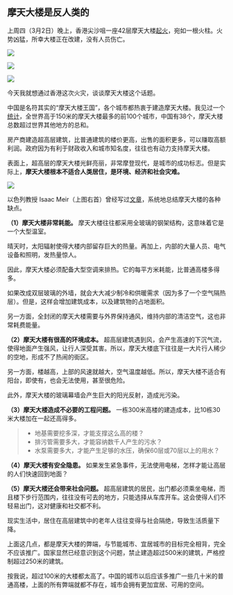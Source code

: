 ## 摩天大楼是反人类的

上周四（3月2日）晚上，香港尖沙咀一座42层摩天大楼[起火](https://finance.sina.com.cn/wm/2023-03-03/doc-imyiqnky4817370.shtml)，宛如一根火柱。火势凶猛，所幸大楼正在改建，没有人员伤亡。

![](https://cdn.beekka.com/blogimg/asset/202303/bg2023030401.webp)

![](https://cdn.beekka.com/blogimg/asset/202303/bg2023030402.webp)

![](https://cdn.beekka.com/blogimg/asset/202303/bg2023030403.webp)

今天我就想通过香港这次火灾，谈谈摩天大楼这个话题。

中国是名符其实的“摩天大楼王国”，各个城市都热衷于建造摩天大楼。我见过一个[统计](https://www.chartr.co/stories/2022-07-20-1-china-skyscraper-capital-of-the-world)，全世界高于150米的摩天大楼最多的前100个城市，中国有38个，摩天大楼总数超过世界其他地方的总和。

房产商建造超高层建筑，比普通建筑的楼价更高，出售的面积更多，可以赚取高额利润。政府因为有利于财政收入和城市知名度，往往也有动力支持摩天大楼。

表面上，超高层的摩天大楼光鲜亮丽，非常摩登现代，是城市的成功标志。但是实际上，**摩天大楼根本不适合人类居住，是环境、经济和社会灾难。**

![](https://cdn.beekka.com/blogimg/asset/202303/bg2023030404.webp)

以色列教授 Isaac Meir（上图右首）曾经写过[文章](https://www.israel21c.org/skyscrapers-are-huge-mistakes-warns-engineering-expert/)，系统地总结摩天大楼的各种缺点。

**（1）摩天大楼非常耗能。** 摩天大楼往往都采用全玻璃的钢架结构，这意味着它是一个大型温室。

晴天时，太阳辐射使得大楼内部留存巨大的热量。再加上，内部的大量人员、电气设备和照明，发热量惊人。

因此，摩天大楼必须配备大型空调来排热。它的每平方米耗能，比普通高楼多得多。

如果改成双层玻璃的外墙，就会大大减少制冷和供暖需求（因为多了一个空气隔热层）。但是，这样会增加建筑成本，以及建筑物的占地面积。

另一方面，全封闭的摩天大楼需要与外界保持通风，维持内部的清洁空气，这也非常耗费能量。

**（2）摩天大楼有很高的环境成本。** 超高层建筑遇到风，会产生高速的下沉气流，使得地面产生强风，让行人深受其害。所以，摩天大楼底下往往是一大片行人稀少的空地，形成不了热闹的街区。

另一方面，楼越高，上部的风速就越大，空气温度越低。所以，摩天大楼不适合有阳台，即使有，也会无法使用，甚至很危险。

此外，摩天大楼的玻璃幕墙会产生巨大的阳光反射，造成光污染。

**（3）摩天大楼造成不必要的工程问题。** 一栋300米高楼的建造成本，比10栋30米大楼加在一起还高得多。

> - 地基需要挖多深，才能支撑这么高的楼？
> - 排污管需要多大，才能容纳数千人产生的污水？
> - 水泵需要多大，才能产生足够的水压，确保60层或70层以上的用水？

**（4）摩天大楼有安全隐患。** 如果发生紧急事件，无法使用电梯，怎样才能让高层的人们快速回到地面？

**（5）摩天大楼还会带来社会问题。** 超高层建筑的居民，出门都必须乘坐电梯，而且楼下步行范围内，往往没有可去的地方，只能选择从车库开车。这会使得人们不轻易出门，这对健康和社交都不利。

现实生活中，居住在高层建筑中的老年人往往变得与社会隔绝，导致生活质量下降。

上面这几点，都是摩天大楼的弊端，与节能城市、宜居城市的目标完全相背，完全不应该推广。国家显然已经意识到这个问题，禁止建造超过500米的建筑，严格控制超过250米的建筑。

按我说，超过100米的大楼都太高了。中国的城市以后应该多推广一些几十米的普通高楼，上面的所有弊端就都不存在，城市会拥有更加宜居、可用的空间。

